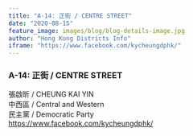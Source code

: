 ```yaml
---
title: "A-14: 正街 / CENTRE STREET"
date: "2020-08-15"
feature_image: images/blog/blog-details-image.jpg
author: "Hong Kong Districts Info"
iframe: "https://www.facebook.com/kycheungdphk/"
---
```


### A-14: 正街 / CENTRE STREET  
張啟昕 / CHEUNG KAI YIN  
中西區 / Central and Western  
民主黨 / Democratic Party  
https://www.facebook.com/kycheungdphk/
